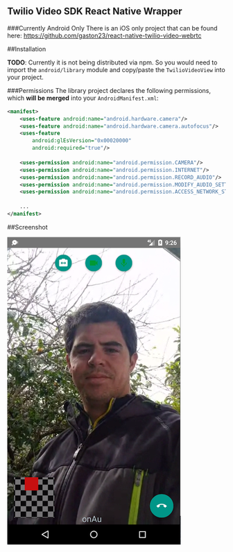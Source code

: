 Twilio Video SDK React Native Wrapper
--

###Currently Android Only
There is an iOS only project that can be found here:
https://github.com/gaston23/react-native-twilio-video-webrtc

##Installation

**TODO**: Currently it is not being distributed via npm. So you would need to import the `android/library` module and copy/paste the `TwilioVideoView` into your project.

###Permissions
The library project declares the following permissions, which **will be merged** into your `AndroidManifest.xml`:

```xml
<manifest>
    <uses-feature android:name="android.hardware.camera"/>
    <uses-feature android:name="android.hardware.camera.autofocus"/>
    <uses-feature
        android:glEsVersion="0x00020000"
        android:required="true"/>
    
    <uses-permission android:name="android.permission.CAMERA"/>
    <uses-permission android:name="android.permission.INTERNET"/>
    <uses-permission android:name="android.permission.RECORD_AUDIO"/>
    <uses-permission android:name="android.permission.MODIFY_AUDIO_SETTINGS"/>
    <uses-permission android:name="android.permission.ACCESS_NETWORK_STATE"/><uses-permission android:name="android.permission.ACCESS_WIFI_STATE"/>
    
    ...
</manifest>
```
##Screenshot

![Sample App](twilio-video-sample-screenshot.png "Sample App")

